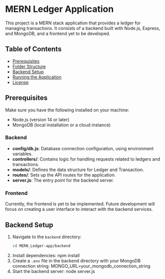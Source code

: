# MERN Ledger Application

This project is a MERN stack application that provides a ledger for managing transactions. It consists of a backend built with Node.js, Express, and MongoDB, and a frontend yet to be developed.

## Table of Contents

- [Prerequisites](#prerequisites)
- [Folder Structure](#folder-structure)
- [Backend Setup](#backend-setup)
- [Running the Application](#running-the-application)
- [License](#license)

## Prerequisites

Make sure you have the following installed on your machine:

- Node.js (version 14 or later)
- MongoDB (local installation or a cloud instance)


### Backend

- **config/db.js**: Database connection configuration, using environment variables.
- **controllers/**: Contains logic for handling requests related to ledgers and transactions.
- **models/**: Defines the data structure for Ledger and Transaction.
- **routes/**: Sets up the API routes for the application.
- **server.js**: The entry point for the backend server.

### Frontend

Currently, the frontend is yet to be implemented. Future development will focus on creating a user interface to interact with the backend services.

## Backend Setup

1. Navigate to the `backend` directory:
   ```bash
   cd MERN_Ledger-app/backend
2. Install dependencies:
   npm install
3. Create a `.env` file in the backend directory with your MongoDB connection string:
    MONGO_URL=your_mongodb_connection_string
4. Start the backend server:
    node server.js